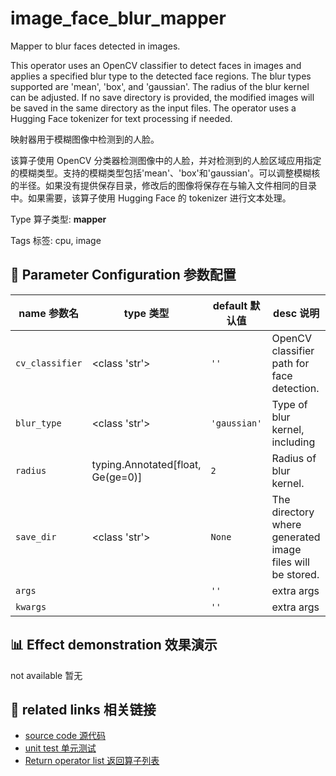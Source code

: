 # image_face_blur_mapper

Mapper to blur faces detected in images.

This operator uses an OpenCV classifier to detect faces in images and applies a specified blur type to the detected face regions. The blur types supported are 'mean', 'box', and 'gaussian'. The radius of the blur kernel can be adjusted. If no save directory is provided, the modified images will be saved in the same directory as the input files. The operator uses a Hugging Face tokenizer for text processing if needed.

映射器用于模糊图像中检测到的人脸。

该算子使用 OpenCV 分类器检测图像中的人脸，并对检测到的人脸区域应用指定的模糊类型。支持的模糊类型包括'mean'、'box'和'gaussian'。可以调整模糊核的半径。如果没有提供保存目录，修改后的图像将保存在与输入文件相同的目录中。如果需要，该算子使用 Hugging Face 的 tokenizer 进行文本处理。

Type 算子类型: **mapper**

Tags 标签: cpu, image

## 🔧 Parameter Configuration 参数配置
| name 参数名 | type 类型 | default 默认值 | desc 说明 |
|--------|------|--------|------|
| `cv_classifier` | <class 'str'> | `''` | OpenCV classifier path for face detection. |
| `blur_type` | <class 'str'> | `'gaussian'` | Type of blur kernel, including |
| `radius` | typing.Annotated[float, Ge(ge=0)] | `2` | Radius of blur kernel. |
| `save_dir` | <class 'str'> | `None` | The directory where generated image files will be stored. |
| `args` |  | `''` | extra args |
| `kwargs` |  | `''` | extra args |

## 📊 Effect demonstration 效果演示
not available 暂无

## 🔗 related links 相关链接
- [source code 源代码](../../../data_juicer/ops/mapper/image_face_blur_mapper.py)
- [unit test 单元测试](../../../tests/ops/mapper/test_image_face_blur_mapper.py)
- [Return operator list 返回算子列表](../../Operators.md)